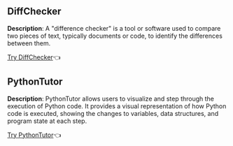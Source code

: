 ## DiffChecker

**Description**: A "difference checker" is a tool or software used to compare two pieces of text, typically documents or code, to identify the differences between them.

[Try DiffChecker](https://www.diffchecker.com/)👈

## PythonTutor

**Description**: PythonTutor allows users to visualize and step through the execution of Python code. It provides a visual representation of how Python code is executed, showing the changes to variables, data structures, and program state at each step.

[Try PythonTutor](https://pythontutor.com/visualize.html#mode=edit)👈
